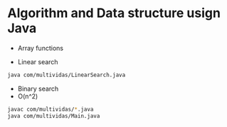 # Algorithm and Data structure usign Java

- Array functions

- Linear search

```sh
java com/multividas/LinearSearch.java
```

- Binary search
- O(n^2)

```sh
javac com/multividas/*.java
java com/multividas/Main.java
```
